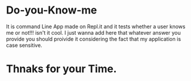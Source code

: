 # Do-you-Know-me
It is command Line App made on Repl.it and it tests whether a user knows me or not!!! isn't it cool.
I just wanna add here that whatever answer you provide you should proivide it considering the fact that my application is case sensitive.
# Thnaks for your Time.
